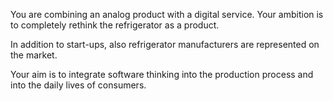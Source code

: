 You are combining an analog product with a digital service. Your ambition is to completely rethink the refrigerator as a product.

In addition to start-ups, also refrigerator manufacturers are represented on the market.

Your aim is to integrate software thinking into the production process and into the daily lives of consumers.
